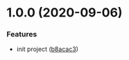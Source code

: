 # 1.0.0 (2020-09-06)


### Features

* init project ([b8acac3](https://github.com/Ezrea1pancake/study-project/commit/b8acac3882d822bc3149f0035071497f7e3288be))



